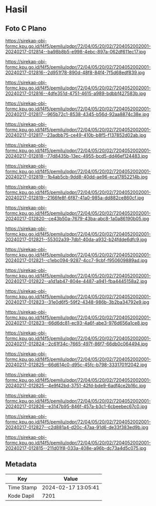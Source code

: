 # Hasil

## Foto C Plano

https://sirekap-obj-formc.kpu.go.id/f4f5/pemilu/pdpr/72/04/05/20/02/7204052002001-20240217-012814--ba98b8b5-e998-4ebc-897a-062df611ec17.jpg

https://sirekap-obj-formc.kpu.go.id/f4f5/pemilu/pdpr/72/04/05/20/02/7204052002001-20240217-012816--2d951f78-890d-48f8-84f4-7f5d68edf839.jpg

https://sirekap-obj-formc.kpu.go.id/f4f5/pemilu/pdpr/72/04/05/20/02/7204052002001-20240217-012816--4dfe351d-4751-4615-a989-bdbbf427583b.jpg

https://sirekap-obj-formc.kpu.go.id/f4f5/pemilu/pdpr/72/04/05/20/02/7204052002001-20240217-012817--965b72c1-8538-4345-b56d-92aa8874c38e.jpg

https://sirekap-obj-formc.kpu.go.id/f4f5/pemilu/pdpr/72/04/05/20/02/7204052002001-20240217-012817--23adbb75-ce49-410b-b8f5-f137852d02ab.jpg

https://sirekap-obj-formc.kpu.go.id/f4f5/pemilu/pdpr/72/04/05/20/02/7204052002001-20240217-012818--77d8435b-13ec-4955-bcd5-dd46ef124483.jpg

https://sirekap-obj-formc.kpu.go.id/f4f5/pemilu/pdpr/72/04/05/20/02/7204052002001-20240217-012819--1b4ab5cb-9dd8-40dd-ae96-eca17852214b.jpg

https://sirekap-obj-formc.kpu.go.id/f4f5/pemilu/pdpr/72/04/05/20/02/7204052002001-20240217-012819--2166fe8f-6f87-41a0-985a-dd882ce860cf.jpg

https://sirekap-obj-formc.kpu.go.id/f4f5/pemilu/pdpr/72/04/05/20/02/7204052002001-20240217-012820--ce43b50a-7679-43ba-abc8-1a0a86190b05.jpg

https://sirekap-obj-formc.kpu.go.id/f4f5/pemilu/pdpr/72/04/05/20/02/7204052002001-20240217-012821--55302a39-7db1-40da-a932-b24fdde6dfc9.jpg

https://sirekap-obj-formc.kpu.go.id/f4f5/pemilu/pdpr/72/04/05/20/02/7204052002001-20240217-012821--c1ebc094-9287-4cc7-9cbf-f950609889ad.jpg

https://sirekap-obj-formc.kpu.go.id/f4f5/pemilu/pdpr/72/04/05/20/02/7204052002001-20240217-012822--a1d1ab47-804e-4487-a941-fba4445158a2.jpg

https://sirekap-obj-formc.kpu.go.id/f4f5/pemilu/pdpr/72/04/05/20/02/7204052002001-20240217-012823--31e0d6f5-59f2-4348-986b-3b2ba34792e9.jpg

https://sirekap-obj-formc.kpu.go.id/f4f5/pemilu/pdpr/72/04/05/20/02/7204052002001-20240217-012823--66d6dc81-ec93-4a6f-abe3-976d656a1ce8.jpg

https://sirekap-obj-formc.kpu.go.id/f4f5/pemilu/pdpr/72/04/05/20/02/7204052002001-20240217-012824--2c61f34c-7665-497f-86f7-66db0c064494.jpg

https://sirekap-obj-formc.kpu.go.id/f4f5/pemilu/pdpr/72/04/05/20/02/7204052002001-20240217-012825--66d614c0-d95c-45fc-b798-3331701f2042.jpg

https://sirekap-obj-formc.kpu.go.id/f4f5/pemilu/pdpr/72/04/05/20/02/7204052002001-20240217-012825--4e9f42bd-3751-42fd-bde9-6adf4ce2b16c.jpg

https://sirekap-obj-formc.kpu.go.id/f4f5/pemilu/pdpr/72/04/05/20/02/7204052002001-20240217-012826--e3147b95-846f-457a-b3c1-6cbeebec67c0.jpg

https://sirekap-obj-formc.kpu.go.id/f4f5/pemilu/pdpr/72/04/05/20/02/7204052002001-20240217-012827--c2d881a4-d20c-47aa-91d6-de33f383ed9b.jpg

https://sirekap-obj-formc.kpu.go.id/f4f5/pemilu/pdpr/72/04/05/20/02/7204052002001-20240217-012815--211d01f8-033a-408e-a96b-dc73a4d5c075.jpg


## Metadata

| Key        | Value               |
| ---------- | ------------------- |
| Time Stamp | 2024-02-17 13:05:41 |
| Kode Dapil | 7201                |



